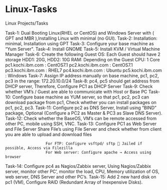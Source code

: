 # Linux-Tasks
Linux Projects/Tasks

Task-1: Dual Booting Linux(RHEL or CentOS) and Windows Server with ( GPT and MBR ),Installing Linux with minimal (no GUI).
Task-2: Installation: minimal, Installation using GPT
Task-3: Configure your base machine as “Yum Server".
Task-4: Install GNOME
Task-5: Install KVM / Virtual Machine Manager
Task-6: Create the following Guest OS:
            Each Guest should have 2 storage
                       HDD1: 20G, HDD2: 10G
                RAM: Depending on the Guest
                      CPU: 1 Core
              pc1.kochi.ibm.com : CentOS7.1
              pc2.kochi.ibm.com : CentOS7.1
              pc3.kochi.ibm.com : RHEL7
              pc4.kochi.ibm.com : Ubuntu
              pc5.kochi.ibm.com : Windows
Task-7: Assign IP address manually on base machine, pc1, pc2, pc3 in the range: 172.20.10.0/24
Task-8: pc4, pc5 should get address from DHCP server, Therefore, Configure PC1 as DHCP Server
Task-9: Check whether VM’s / Guest are able to communicate with Host or Base PC
Task-10: Configure base machine as YUM server, so that pc1, pc2, pc3 can download package from pc1, Check whether you can install packages on pc1, pc2, pc3.
Task-11: Configure pc2 as DNS Server, Install using “BIND” package, Optional (Configure a PC2 as Master & PC3 as Slave DNS Server).
Task-12: Check whether the BaseOS, VM’s can be remote accessed from other PC, mobile using SSH, VNC.
Task-13: Configure PC1 as Web Server and File Server
Share File’s using File Server and check whether from client you are able to upload and download files
                      
                      
                      
                      For FTP: Configure vsftpd/ sftp  Jailed if possible, Access via Filezilla
                      For Web server: Configure apache → Access using browser
Task-14: Configure pc4 as Nagios/Zabbix server, Using Nagios/Zabbix server, monitor other PC’, monitor the load, CPU, Memory utilization of OS, web server, DNS Server and other PC’s.
Task-15: Add 2 new hard disk on pc1 (VM), Configure RAID (Redundant Array of Inexpensive Disks).






